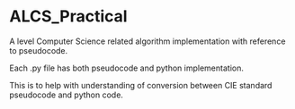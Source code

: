 # ALCS_Practical
A level Computer Science related algorithm implementation with reference to pseudocode.

Each .py file has both pseudocode and python implementation.

This is to help with understanding of conversion between CIE standard pseudocode and python code.
